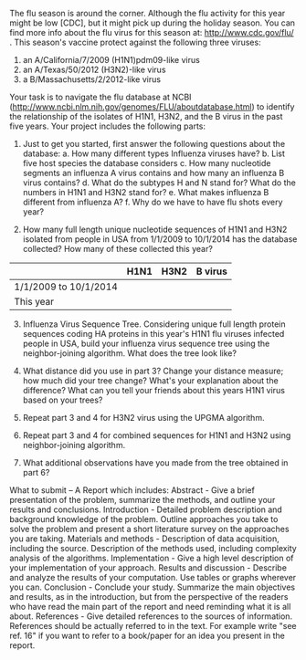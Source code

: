 The flu season is around the corner. Although the flu activity for this year might be low [CDC], but it might pick up during the holiday season. You can find more info about the flu virus for this season at: http://www.cdc.gov/flu/ . This season's vaccine protect against the following three viruses:
  1. an A/California/7/2009 (H1N1)pdm09-like virus
  2. an A/Texas/50/2012 (H3N2)-like virus
  3. a B/Massachusetts/2/2012-like virus

Your task is to navigate the flu database at NCBI (http://www.ncbi.nlm.nih.gov/genomes/FLU/aboutdatabase.html) to identify the relationship of the isolates of H1N1, H3N2, and the B virus in the past five years. Your project includes the following parts:
  1. Just to get you started, first answer the following questions about the database:
      a. How many different types Influenza viruses have?
      b. List five host species the database considers
      c. How many nucleotide segments an influenza A virus contains and how many an influenza B virus contains?
      d. What do the subtypes H and N stand for? What do the numbers in H1N1 and H3N2 stand for?
      e. What makes influenza B different from influenza A?
      f. Why do we have to have flu shots every year?

  2. How many full length unique nucleotide sequences of H1N1 and H3N2 isolated from people in USA from 1/1/2009 to 10/1/2014 has the database collected? How many of these collected this year?

|                       | H1N1 | H3N2      | B virus |
| --------------------- | ---- | --------- | ------- |
| 1/1/2009 to 10/1/2014 |      |           |         |
| This year             |      |           |         |

  3. Influenza Virus Sequence Tree. Considering unique full length protein sequences coding HA proteins in this year's H1N1 flu viruses infected people in USA, build your influenza virus sequence tree using the neighbor-joining algorithm. What does the tree look like?

  4. What distance did you use in part 3? Change your distance measure; how much did your tree change? What's your explanation about the difference? What can you tell your friends about this years H1N1 virus based on your trees?

  5. Repeat part 3 and 4 for H3N2 virus using the UPGMA algorithm.

  6. Repeat part 3 and 4 for combined sequences for H1N1 and H3N2 using neighbor-joining algorithm.

  7. What additional observations have you made from the tree obtained in part 6?

What to submit – A Report which includes:
  Abstract - Give a brief presentation of the problem, summarize the methods, and outline your results and conclusions.
  Introduction - Detailed problem description and background knowledge of the problem. Outline approaches you take to solve the problem and present a short literature survey on the approaches you are taking. 
  Materials and methods - Description of data acquisition, including the source. Description of the methods used, including complexity analysis of the algorithms.
  Implementation - Give a high level description of your implementation of your approach.
  Results and discussion - Describe and analyze the results of your computation. Use tables or graphs wherever you can.
  Conclusion - Conclude your study. Summarize the main objectives and results, as in the introduction, but from the perspective of the readers who have read the main part of the report and need reminding what it is all about. 
  References - Give detailed references to the sources of information. References should be actually referred to in the text. For example write "see ref. 16" if you want to refer to a book/paper for an idea you present in the report. 
